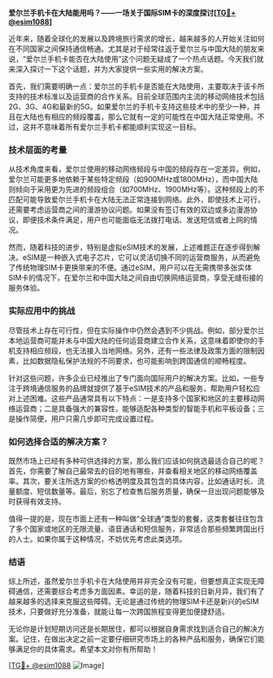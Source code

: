 **爱尔兰手机卡在大陆能用吗？——一场关于国际SIM卡的深度探讨[[TG💪+ @esim1088](https://t.me/s/esim1088)]**

近年来，随着全球化的发展以及跨境旅行需求的增长，越来越多的人开始关注如何在不同国家之间保持通信畅通。尤其是对于经常往返于爱尔兰与中国大陆的朋友来说，“爱尔兰手机卡能否在大陆使用”这个问题无疑成了一个热点话题。今天我们就来深入探讨一下这个话题，并为大家提供一些实用的解决方案。

首先，我们需要明确一点：爱尔兰的手机卡是否能在大陆使用，主要取决于该卡所支持的技术标准以及运营商的合作关系。目前全球范围内主流的移动网络技术包括2G、3G、4G和最新的5G。如果爱尔兰的手机卡支持这些技术中的至少一种，并且在大陆也有相应的频段覆盖，那么它就有一定的可能性在中国大陆正常使用。不过，这并不意味着所有爱尔兰手机卡都能顺利实现这一目标。

### 技术层面的考量

从技术角度来看，爱尔兰使用的移动网络频段与中国的频段存在一定差异。例如，爱尔兰可能更多地依赖于某些特定频段（如900MHz或1800MHz），而中国大陆则倾向于采用更为先进的频段组合（如700MHz、1900MHz等）。这种频段上的不匹配可能导致爱尔兰手机卡在大陆无法正常连接到网络。此外，即使技术上可行，还需要考虑运营商之间的漫游协议问题。如果没有签订有效的双边或多边漫游协议，即便技术条件满足，用户也可能面临无法拨打电话、发送短信或者上网的情况。

然而，随着科技的进步，特别是虚拟eSIM技术的发展，上述难题正在逐步得到解决。eSIM是一种嵌入式电子芯片，它可以灵活切换不同的运营商服务，从而避免了传统物理SIM卡更换带来的不便。通过eSIM，用户可以在无需携带多张实体SIM卡的情况下，在爱尔兰和中国大陆之间自由切换网络运营商，享受无缝衔接的服务体验。

### 实际应用中的挑战

尽管技术上存在可行性，但在实际操作中仍然会遇到不少挑战。例如，部分爱尔兰本地运营商可能并未与中国大陆的任何运营商建立合作关系，这意味着即使你的手机支持相应频段，也无法接入当地网络。另外，还有一些法律及政策方面的限制因素，比如数据隐私保护法规的不同要求，也可能影响到跨国通信的顺畅程度。

针对这些问题，许多企业已经推出了专门面向国际用户的解决方案。比如，一些专注于跨境通信服务的品牌就提供了基于eSIM技术的产品和服务，帮助用户轻松应对上述困难。这些产品通常具有以下特点：一是支持多个国家和地区的主要移动网络运营商；二是具备强大的兼容性，能够适配各种类型的智能手机和平板设备；三是操作简便，用户只需几步即可完成设置过程。

### 如何选择合适的解决方案？

既然市场上已经有多种可供选择的方案，那么我们应该如何挑选最适合自己的呢？首先，你需要了解自己最常去的目的地有哪些，并查看相关地区的移动网络覆盖率。其次，要关注所选方案的价格透明度及其包含的具体内容，比如通话时长、流量额度、短信数量等。最后，别忘了检查售后服务质量，确保一旦出现问题能够及时获得有效支持。

值得一提的是，现在市面上还有一种叫做“全球通”类型的套餐，这类套餐往往包含了多个国家或地区的无限流量、语音通话和短信服务，非常适合那些频繁跨国出行的人士。如果你属于这种情况，不妨优先考虑此类选项。

### 结语

综上所述，虽然爱尔兰手机卡在大陆使用并非完全没有可能，但要想真正实现无障碍通信，还需要综合考虑多方面因素。幸运的是，随着科技的日新月异，我们有了越来越多的选择来克服这些障碍。无论是通过传统的物理SIM卡还是新兴的eSIM技术，只要做好充分准备，就能让每一次跨国旅程变得更加便捷舒适。

无论你是计划短期访问还是长期居住，都可以根据自身需求找到适合自己的解决方案。记住，在做出决定之前一定要仔细研究市场上的各种产品和服务，确保它们能够满足你的具体需求。希望本文对你有所帮助！

[[TG💪+ @esim1088](https://t.me/s/esim1088) ![Image](https://i.postimg.cc/4NQfJmqS/Snipaste-2025-05-13-00-14-12.png)]